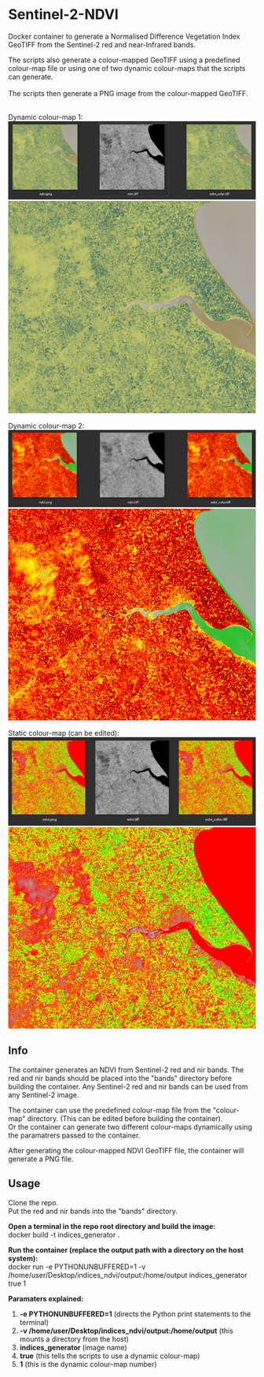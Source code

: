 # Sentinel-2-NDVI
Docker container to generate a Normalised Difference Vegetation Index GeoTIFF from the Sentinel-2 red and near-Infrared bands.

The scripts also generate a colour-mapped GeoTIFF using a predefined colour-map file or using one of two dynamic colour-maps that the scripts can generate.<br/><br/>
The scripts then generate a PNG image from the colour-mapped GeoTIFF.<br/><br/>

Dynamic colour-map 1:
![alt text](https://github.com/logi-26/sentinel-2-ndvi/blob/main/git_images/ndvi_1.png?raw=true)
![alt text](https://github.com/logi-26/sentinel-2-ndvi/blob/main/git_images/ndvi_1_big.png?raw=true)

Dynamic colour-map 2:
![alt text](https://github.com/logi-26/sentinel-2-ndvi/blob/main/git_images/ndvi_2.png?raw=true)
![alt text](https://github.com/logi-26/sentinel-2-ndvi/blob/main/git_images/ndvi_2_big.png?raw=true)

Static colour-map (can be edited):
![alt text](https://github.com/logi-26/sentinel-2-ndvi/blob/main/git_images/ndvi_3.png?raw=true)
![alt text](https://github.com/logi-26/sentinel-2-ndvi/blob/main/git_images/ndvi_3_big.png?raw=true)

## Info
The container generates an NDVI from Sentinel-2 red and nir bands.
The red and nir bands should be placed into the "bands" directory before building the container.
Any Sentinel-2 red and nir bands can be used from any Sentinel-2 image.

The container can use the predefined colour-map file from the "colour-map" directory.
(This can be edited before building the container).<br/>
Or the container can generate two different colour-maps dynamically using the paramatrers passed to the container.

After generating the colour-mapped NDVI GeoTIFF file, the container will generate a PNG file.

## Usage
Clone the repo.<br/>
Put the red and nir bands into the "bands" directory.<br/>

**Open a terminal in the repo root directory and build the image:**<br/>
docker build -t indices_generator .<br/>

**Run the container (replace the output path with a directory on the host system):**<br/>
docker run -e PYTHONUNBUFFERED=1 -v /home/user/Desktop/indices_ndvi/output:/home/output indices_generator true 1<br/>

**Paramaters explained:**<br/>
1. **-e PYTHONUNBUFFERED=1** (directs the Python print statements to the terminal)<br/>
1. **-v /home/user/Desktop/indices_ndvi/output:/home/output** (this mounts a directory from the host)<br/>
1. **indices_generator** (image name)<br/>
1. **true** (this tells the scripts to use a dynamic colour-map)<br/>
1. **1** (this is the dynamic colour-map number)

